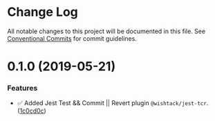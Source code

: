 # Change Log

All notable changes to this project will be documented in this file.
See [Conventional Commits](https://conventionalcommits.org) for commit guidelines.

# 0.1.0 (2019-05-21)


### Features

* ✅ Added Jest Test && Commit || Revert plugin `@wishtack/jest-tcr`. ([1c0cd0c](https://github.com/wishtack/wishtack-steroids/commit/1c0cd0c))
